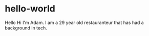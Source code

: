 # hello-world
Hello
Hi I'm Adam. I am a 29 year old restauranteur that has had a background in tech. 
